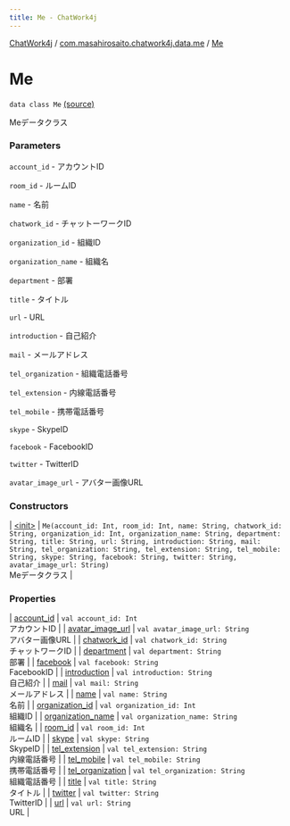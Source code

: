 ```yaml
---
title: Me - ChatWork4j
---
```


[ChatWork4j](../../index.md) / [com.masahirosaito.chatwork4j.data.me](../index.md) / [Me](.)

# Me

`data class Me` [(source)](https://github.com/MasahiroSaito/ChatWork4j/tree/master/src/main/kotlin/com/masahirosaito/chatwork4j/data/me/Me.kt#L25)

Meデータクラス

### Parameters

`account_id` - アカウントID

`room_id` - ルームID

`name` - 名前

`chatwork_id` - チャットーワークID

`organization_id` - 組織ID

`organization_name` - 組織名

`department` - 部署

`title` - タイトル

`url` - URL

`introduction` - 自己紹介

`mail` - メールアドレス

`tel_organization` - 組織電話番号

`tel_extension` - 内線電話番号

`tel_mobile` - 携帯電話番号

`skype` - SkypeID

`facebook` - FacebookID

`twitter` - TwitterID

`avatar_image_url` - アバター画像URL

### Constructors

| [&lt;init&gt;](-init-.md) | `Me(account_id: Int, room_id: Int, name: String, chatwork_id: String, organization_id: Int, organization_name: String, department: String, title: String, url: String, introduction: String, mail: String, tel_organization: String, tel_extension: String, tel_mobile: String, skype: String, facebook: String, twitter: String, avatar_image_url: String)`<br>Meデータクラス |

### Properties

| [account_id](account_id.md) | `val account_id: Int`<br>アカウントID |
| [avatar_image_url](avatar_image_url.md) | `val avatar_image_url: String`<br>アバター画像URL |
| [chatwork_id](chatwork_id.md) | `val chatwork_id: String`<br>チャットワークID |
| [department](department.md) | `val department: String`<br>部署 |
| [facebook](facebook.md) | `val facebook: String`<br>FacebookID |
| [introduction](introduction.md) | `val introduction: String`<br>自己紹介 |
| [mail](mail.md) | `val mail: String`<br>メールアドレス |
| [name](name.md) | `val name: String`<br>名前 |
| [organization_id](organization_id.md) | `val organization_id: Int`<br>組織ID |
| [organization_name](organization_name.md) | `val organization_name: String`<br>組織名 |
| [room_id](room_id.md) | `val room_id: Int`<br>ルームID |
| [skype](skype.md) | `val skype: String`<br>SkypeID |
| [tel_extension](tel_extension.md) | `val tel_extension: String`<br>内線電話番号 |
| [tel_mobile](tel_mobile.md) | `val tel_mobile: String`<br>携帯電話番号 |
| [tel_organization](tel_organization.md) | `val tel_organization: String`<br>組織電話番号 |
| [title](title.md) | `val title: String`<br>タイトル |
| [twitter](twitter.md) | `val twitter: String`<br>TwitterID |
| [url](url.md) | `val url: String`<br>URL |

